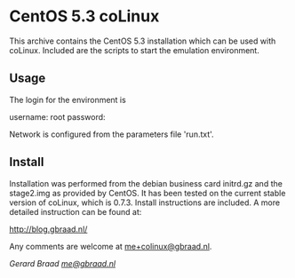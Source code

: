 CentOS 5.3 coLinux
==================


This archive contains the CentOS 5.3 installation which can be used with
coLinux. Included are the scripts to start the emulation environment.


Usage
-----

The login for the environment is

   username: root
   password:

Network is configured from the parameters file 'run.txt'.


Install
-------

Installation was performed from the debian business card initrd.gz and
the stage2.img as provided by CentOS. It has been tested on the current
stable version of coLinux, which is 0.7.3. Install instructions are
included. A more detailed instruction can be found at:

   http://blog.gbraad.nl/

Any comments are welcome at me+colinux@gbraad.nl.


_Gerard Braad <me@gbraad.nl>_
